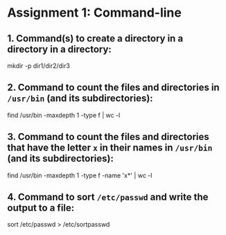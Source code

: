 # Assignment 1: Command-line


## 1. Command(s) to create a directory in a directory in a directory:

mkdir -p dir1/dir2/dir3


## 2. Command to count the files and directories in `/usr/bin` (and its subdirectories):

find /usr/bin -maxdepth 1 -type f | wc -l


## 3. Command to count the files and directories that have the letter `x` in their names in `/usr/bin` (and its subdirectories):

find /usr/bin -maxdepth 1 -type f -name 'x*' | wc -l


## 4. Command to sort `/etc/passwd` and write the output to a file:

sort /etc/passwd > /etc/sortpasswd

